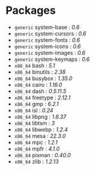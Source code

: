# Packages
 - `generic` system-base : *0.6*
 - `generic` system-cursors : *0.6*
 - `generic` system-fonts : *0.6*
 - `generic` system-icons : *0.6*
 - `generic` system-images : *0.6*
 - `generic` system-keymaps : *0.6*
 - `x86_64` bash : *5.1*
 - `x86_64` binutils : *2.38*
 - `x86_64` busybox : *1.35.0*
 - `x86_64` cairo : *1.16.0*
 - `x86_64` dash : *0.5.11.5*
 - `x86_64` freetype : *2.12.1*
 - `x86_64` gmp : *6.2.1*
 - `x86_64` isl : *0.24*
 - `x86_64` libpng : *1.6.37*
 - `x86_64` libtsm : *3*
 - `x86_64` libwebp : *1.2.4*
 - `x86_64` mesa : *22.3.0*
 - `x86_64` mpc : *1.2.1*
 - `x86_64` mpfr : *4.1.0*
 - `x86_64` pixman : *0.40.0*
 - `x86_64` zlib : *1.2.13*

